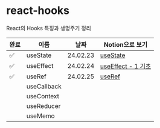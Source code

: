 # react-hooks
React의 Hooks 특징과 생명주기 정리

|완료|이름|날짜|Notion으로 보기|
|--|------|---|---|
|✅|useState|24.02.23|[useState](https://bustling-trade-bc8.notion.site/useState-564e0d7cd2f14ecd95becd7a6df2b3c7?pvs=4)|
|✅|useEffect|24.02.24|[useEffect - 1 기초](https://bustling-trade-bc8.notion.site/useEffect-1-a78f01fdd7264961bae24c4131564b4f?pvs=4)|
|✅|useRef|24.02.25|[useRef](https://bustling-trade-bc8.notion.site/useRef-ac33040a0c2349f59ef6da6616d64703?pvs=4)|
||useCallback|||
||useContext|||
||useReducer|||
||useMemo|||
